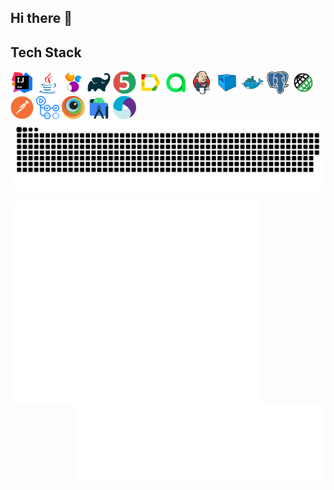 ## Hi there 👋

## Tech Stack
<div align="left">
    <code><img alt='IntelliJ IDEA' height='37' title='IntelliJ IDEA' src='intellij-idea.svg'></code>
    <code><img alt='Java' height='37' title='Java' src='java.svg'></code>
    <code><img alt='Selenide' height='37' title='Selenide' src='selenide.svg'></code>
    <!-- <code><img alt='Selenium' height='42' title='Selenium' src='images/selenium.svg'></code> -->
    <code><img alt='Gradle' height='37' title='Gradle' src='gradle.svg'></code>
    <code><img alt='JUnit5' height='37' title='JUnit5' src='junit5.svg'></code>
    <code><img alt='Allure Report' height='37' title='Allure Report' src='allure-report.svg'></code>
    <code><img alt='Allure TestOps' height='37' title='Allure TestOps' src='allure-testops.svg'></code>
    <code><img alt='Jenkins' height='37' title='Jenkins' src='jenkins.svg'></code>
    <code><img alt='Selenoid' height='37' title='Selenoid' src='selenoid.svg'></code>
    <code><img alt='Docker' height='37' title='Docker' src='docker.svg'></code>
    <code><img alt='PostgreSQL' height='37' title='PostgreSQL' src='postgressql.svg'></code>
    <code><img alt='Rest-Assured' height='37' title='REST-Assured' src='rest-assured.svg'></code>
    <code><img alt='Postman' height='37' title='Postman' src='postman.svg'></code>
    <!-- <code><img alt='Git' height='38' title='Git' src='images/git.svg'></code> -->
    <code><img alt='GitHub Actions' height='37' title='GitHub Actions' src='github-actions.svg'></code>
    <!-- <code><img alt='GitHub' height='42' title='GitHub' src='images/github.svg'></code> -->
    <code><img alt='BrowserStack' height='37' title='BrowserStack' src='browserstack.svg'></code>
    <code><img alt='Android Studio' height='37' title='Android Studio' src='android-studio.svg'></code>
    <code><img alt='Appium' height='37' title='Appium' src='appium.svg'></code>
    <!-- <code><img alt='Jira' height='42' title='Jira' src='images/jira.svg'></code> -->
    <!-- <code><img alt='Markdown' height='42' title='Markdown' src='images/markdown.svg'></code> -->
    <!-- <code><img alt='HTML5' height='42' title='HTML5' src='images/html5.svg'></code>
    <code><img alt='CSS3' height='42' title='CSS3' src='images/css3.svg'></code> -->
    <!-- <code><img alt='Telegram' height='42' title='Telegram' src='images/telegram.svg'></code> -->
    <!-- <code><img alt='Spring' height='42' title='Spring' src='images/spring.svg'></code> -->
    <!-- <code><img alt='VSCVisual Studio Code' height='42' title='Visual Studio Code' src='images/vs-code.svg'></code> -->
    <!-- <code><img alt='Python' height='42' title='Python' src='images/python.svg'></code> -->
    <!-- <code><img alt='Figma' height='42' title='Figma' src='images/figma.svg'></code> -->
    <!-- <code><img alt='Photoshop' height='42' title='Photoshop' src='images/photoshop.svg'></code> -->
</div>

<picture>
    <source media="(prefers-color-scheme: dark)" srcset="https://raw.githubusercontent.com/AlexLog94/AlexLog94/output/github-snake-dark.svg" />
    <source media="(prefers-color-scheme: light)" srcset="https://raw.githubusercontent.com/AlexLog94/AlexLog94/output/github-snake.svg" />
    <img alt="github-snake" src="https://raw.githubusercontent.com/AlexLog94/AlexLog94/output/github-snake.svg" />
</picture>

<!-- <p align="left"><img src="metrics.plugin.starlists.languages.svg" alt="Metrics languages"</p> -->

<!-- <p align="left"><img src="metrics.svg" alt="Metrics" width="400"></p> -->

[<img align="left" width="400" alt="Achievements" src="metrics.plugin.achievements.compact.svg">](#)
[<img align="right" width="400" alt="Starlists" src="metrics.plugin.starlists.languages.svg">](#)



<!-- <img src="metrics.plugin.achievements.compact.svg" alt="Achievements" style="width: 400px;"/> -->
<!-- <img src="metrics.plugin.starlists.languages.svg" alt="Starlists" style="width: 400px;"/> -->
